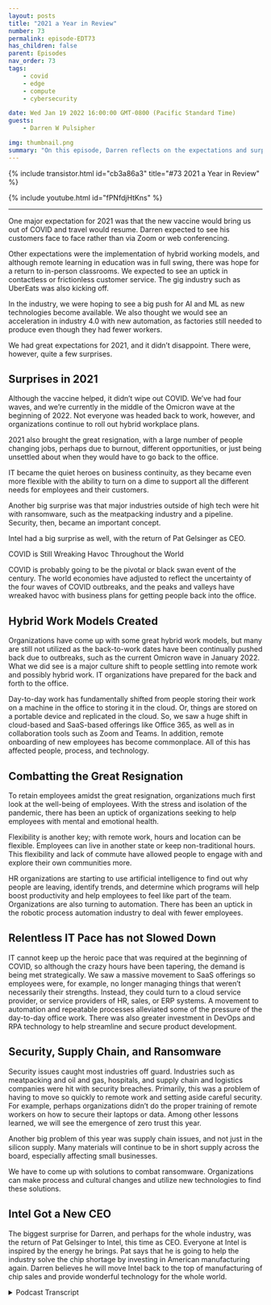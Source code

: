 ```yaml
---
layout: posts
title: "2021 a Year in Review"
number: 73
permalink: episode-EDT73
has_children: false
parent: Episodes
nav_order: 73
tags:
    - covid
    - edge
    - compute
    - cybersecurity

date: Wed Jan 19 2022 16:00:00 GMT-0800 (Pacific Standard Time)
guests:
    - Darren W Pulsipher

img: thumbnail.png
summary: "On this episode, Darren reflects on the expectations and surprises of 2021"
---
```


{% include transistor.html id="cb3a86a3" title="#73 2021 a Year in Review" %}

{% include youtube.html id="fPNfdjHtKns" %}

---

One major expectation for 2021 was that the new vaccine would bring us out of COVID and travel would resume. Darren expected to see his customers face to face rather than via Zoom or web conferencing.

Other expectations were the implementation of hybrid working models, and although remote learning in education was in full swing, there was hope for a return to in-person classrooms. We expected to see an uptick in contactless or frictionless customer service. The gig industry such as UberEats was also kicking off.

In the industry, we were hoping to see a big push for AI and ML as new technologies become available. We also thought we would see an acceleration in industry 4.0 with new automation, as factories still needed to produce even though they had fewer workers.

We had great expectations for 2021, and it didn’t disappoint. There were, however, quite a few surprises.

## Surprises in 2021

Although the vaccine helped, it didn’t wipe out COVID. We’ve had four waves, and we’re currently in the middle of the Omicron wave at the beginning of 2022. Not everyone was headed back to work, however, and organizations continue to roll out hybrid workplace plans.

2021 also brought the great resignation, with a large number of people changing jobs, perhaps due to burnout, different opportunities, or just being unsettled about when they would have to go back to the office.

IT became the quiet heroes on business continuity, as they became even more flexible with the ability to turn on a dime to support all the different needs for employees and their customers.

Another big surprise was that major industries outside of high tech were hit with ransomware, such as the meatpacking industry and a pipeline. Security, then, became an important concept.

Intel had a big surprise as well, with the return of Pat Gelsinger as CEO.

COVID is Still Wreaking Havoc Throughout the World  

COVID is probably going to be the pivotal or black swan event of the century. The world economies have adjusted to reflect the uncertainty of the four waves of COVID outbreaks, and the peaks and valleys have wreaked havoc with business plans for getting people back into the office.

## Hybrid Work Models Created

Organizations have come up with some great hybrid work models, but many are still not utilized as the back-to-work dates have been continually pushed back due to outbreaks, such as the current Omicron wave in January 2022.  What we did see is a major culture shift to people settling into remote work and possibly hybrid work. IT organizations have prepared for the back and forth to the office.

Day-to-day work has fundamentally shifted from people storing their work on a machine in the office to storing it in the cloud. Or, things are stored on a portable device and replicated in the cloud. So, we saw a huge shift in cloud-based and SaaS-based offerings like Office 365, as well as in collaboration tools such as Zoom and Teams.  In addition, remote onboarding of new employees has become commonplace. All of this has affected people, process, and technology.

## Combatting the Great Resignation

To retain employees amidst the great resignation, organizations much first look at the well-being of employees. With the stress and isolation of the pandemic, there has been an uptick of organizations seeking to help employees with mental and emotional health.

Flexibility is another key; with remote work, hours and location can be  flexible. Employees can live in another state or keep non-traditional hours. This flexibility and lack of commute have allowed people to engage with and explore their own communities more.

HR organizations are starting to use artificial intelligence to find out why people are leaving, identify trends, and determine which programs will help boost productivity and help employees to feel like part of the team. Organizations are also turning to automation. There has been an uptick in the robotic process automation industry to deal with fewer employees.

## Relentless IT Pace has not Slowed Down

IT cannot keep up the heroic pace that was required at the beginning of COVID, so although the crazy hours have been tapering, the demand is being met strategically. We saw a massive movement to SaaS offerings so employees were, for example, no longer managing things that weren’t necessarily their strengths. Instead, they could turn to a cloud service provider, or service providers of HR, sales, or ERP systems. A movement to automation and repeatable processes alleviated some of the pressure of the day-to-day office work. There was also greater investment in DevOps and RPA technology to help streamline and secure product development.

## Security, Supply Chain, and Ransomware

Security issues caught most industries off guard. Industries such as meatpacking and oil and gas, hospitals, and supply chain and logistics companies were hit with security breaches. Primarily, this was a problem of having to move so quickly to remote work and setting aside careful security. For example, perhaps organizations didn’t do the proper training of remote workers on how to secure their laptops or data. Among other lessons learned, we will see the emergence of zero trust this year.

Another big problem of this year was supply chain issues, and not just in the silicon supply. Many materials will continue to be in short supply across the board, especially affecting small businesses.

We have to come up with solutions to combat ransomware. Organizations can make process and cultural changes and utilize new technologies to find these solutions.

## Intel Got a New CEO

The biggest surprise for Darren, and perhaps for the whole industry, was the return of Pat Gelsinger to Intel, this time as CEO. Everyone at Intel is inspired by the energy he brings. Pat says that he is going to help the industry solve the chip shortage by investing in American manufacturing again.  Darren believes he will move Intel back to the top of manufacturing of chip sales and provide wonderful technology for the whole world.


<details>
<summary> Podcast Transcript </summary>

<p></p>

</details>
